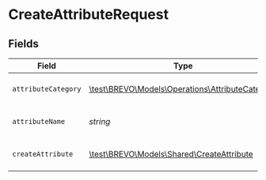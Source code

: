 # CreateAttributeRequest


## Fields

| Field                                                                                           | Type                                                                                            | Required                                                                                        | Description                                                                                     |
| ----------------------------------------------------------------------------------------------- | ----------------------------------------------------------------------------------------------- | ----------------------------------------------------------------------------------------------- | ----------------------------------------------------------------------------------------------- |
| `attributeCategory`                                                                             | [\test\BREVO\Models\Operations\AttributeCategory](../../Models/Operations/AttributeCategory.md) | :heavy_check_mark:                                                                              | Category of the attribute                                                                       |
| `attributeName`                                                                                 | *string*                                                                                        | :heavy_check_mark:                                                                              | Name of the attribute                                                                           |
| `createAttribute`                                                                               | [\test\BREVO\Models\Shared\CreateAttribute](../../Models/Shared/CreateAttribute.md)             | :heavy_check_mark:                                                                              | Values to create an attribute                                                                   |